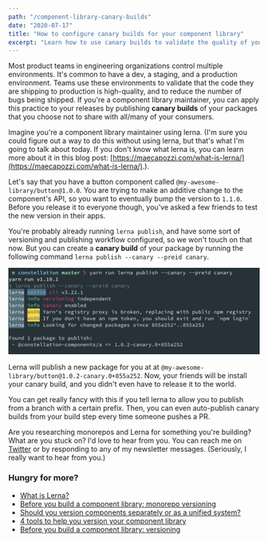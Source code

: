 ```yaml
---
path: "/component-library-canary-builds"
date: "2020-07-17"
title: "How to configure canary builds for your component library"
excerpt: "Learn how to use canary builds to validate the quality of your component library's components."
---
```


Most product teams in engineering organizations control multiple environments. It's common to have a dev, a staging, and a production environment. Teams use these environments to validate that the code they are shipping to production is high-quality, and to reduce the number of bugs being shipped. If you're a component library maintainer, you can apply this practice to your releases by publishing **canary builds** of your packages that you choose not to share with all/many of your consumers.

Imagine you're a component library maintainer using lerna. (I'm sure you could figure out a way to do this without using lerna, but that's what I'm going to talk about today. If you don't know what lerna is, you can learn more about it in this blog post: [https://maecapozzi.com/what-is-lerna/](https://maecapozzi.com/what-is-lerna/).).

Let's say that you have a button component called `@my-awesome-library/button@1.0.0`. You are trying to make an additive change to the component's API, so you want to eventually bump the version to `1.1.0`. Before you release it to everyone though, you've asked a few friends to test the new version in their apps.

You're probably already running `lerna publish`, and have some sort of versioning and publishing workflow configured, so we won't touch on that now. But you can create a **canary build** of your package by running the following command `lerna publish --canary --preid canary`.

![An image of the terminal commands previously explained](../../assets/canary-build.png)

Lerna will publish a new package for you at at `@my-awesome-library/button@1.0.2-canary.0+855a252`. Now, your friends will be install your canary build, and you didn't even have to release it to the world.

You can get really fancy with this if you tell lerna to allow you to publish from a branch with a certain prefix. Then, you can even auto-publish canary builds from your build step every time someone pushes a PR.

Are you researching monorepos and Lerna for something you're building? What are you stuck on? I'd love to hear from you. You can reach me on [Twitter](https://twitter.com/MCapoz) or by responding to any of my newsletter messages. (Seriously, I really want to hear from you.)

### Hungry for more?

- [What is Lerna?](/what-is-lerna)
- [Before you build a component library: monorepo versioning](/lerna-monorepo-versioning)
- [Should you version components separately or as a unified system?](/version-bundling)
- [4 tools to help you version your component library](/4-tools-to-help-you-version-your-component-library)
- [Before you build a component library: versioning](/library-versioning)
